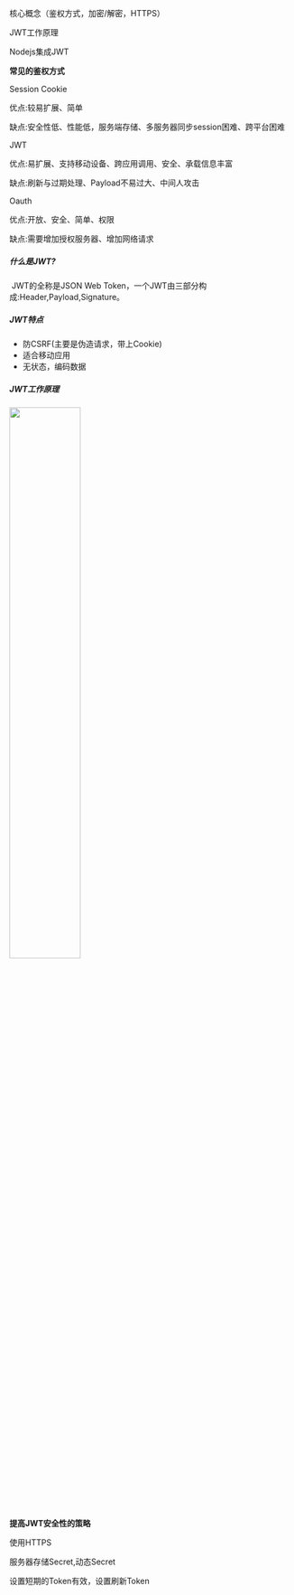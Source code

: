 核心概念（鉴权方式，加密/解密，HTTPS）

JWT工作原理

Nodejs集成JWT

 

**常见的鉴权方式**

Session Cookie

优点:较易扩展、简单

缺点:安全性低、性能低，服务端存储、多服务器同步session困难、跨平台困难

JWT

优点:易扩展、支持移动设备、跨应用调用、安全、承载信息丰富

缺点:刷新与过期处理、Payload不易过大、中间人攻击

Oauth

优点:开放、安全、简单、权限

缺点:需要增加授权服务器、增加网络请求



##### **什么是JWT?**

​	JWT的全称是JSON Web Token，一个JWT由三部分构成:Header,Payload,Signature。

##### JWT特点

- 防CSRF(主要是伪造请求，带上Cookie)
- 适合移动应用
- 无状态，编码数据

##### JWT工作原理

<img src="https://imgbed-1258988615.cos.ap-nanjing.myqcloud.com/blog-img/jwt.png" width="50%"  >

**提高JWT安全性的策略**

使用HTTPS

服务器存储Secret,动态Secret

设置短期的Token有效，设置刷新Token